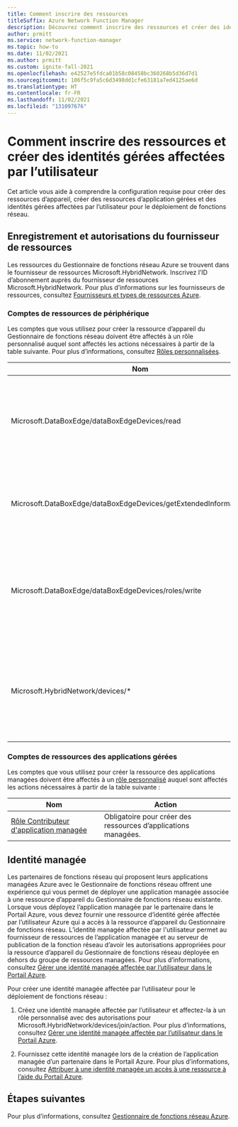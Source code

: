 ```yaml
---
title: Comment inscrire des ressources
titleSuffix: Azure Network Function Manager
description: Découvrez comment inscrire des ressources et créer des identités gérées affectées par l’utilisateur
author: prmitt
ms.service: network-function-manager
ms.topic: how-to
ms.date: 11/02/2021
ms.author: prmitt
ms.custom: ignite-fall-2021
ms.openlocfilehash: e42527e5fdca01b58c08458bc360268b5d36d7d1
ms.sourcegitcommit: 106f5c9fa5c6d3498dd1cfe63181a7ed4125ae6d
ms.translationtype: HT
ms.contentlocale: fr-FR
ms.lasthandoff: 11/02/2021
ms.locfileid: "131097676"
---
```

# <a name="how-to-register-resources-and-create-user-assigned-managed-identities"></a>Comment inscrire des ressources et créer des identités gérées affectées par l’utilisateur

Cet article vous aide à comprendre la configuration requise pour créer des ressources d’appareil, créer des ressources d’application gérées et des identités gérées affectées par l’utilisateur pour le déploiement de fonctions réseau.

## <a name="resource-provider-registration-and-permissions"></a><a name="permissions"></a>Enregistrement et autorisations du fournisseur de ressources

Les ressources du Gestionnaire de fonctions réseau Azure se trouvent dans le fournisseur de ressources Microsoft.HybridNetwork. Inscrivez l’ID d’abonnement auprès du fournisseur de ressources Microsoft.HybridNetwork. Pour plus d’informations sur les fournisseurs de ressources, consultez [Fournisseurs et types de ressources Azure](../azure-resource-manager/management/resource-providers-and-types.md).

### <a name="device-resource-accounts"></a>Comptes de ressources de périphérique

Les comptes que vous utilisez pour créer la ressource d’appareil du Gestionnaire de fonctions réseau doivent être affectés à un rôle personnalisé auquel sont affectés les actions nécessaires à partir de la table suivante. Pour plus d’informations, consultez [Rôles personnalisées](../role-based-access-control/custom-roles.md).

| Nom | Action|
|---|---|
| Microsoft.DataBoxEdge/dataBoxEdgeDevices/read|Obligatoire pour lire la ressource Azure Stack Edge sur laquelle les fonctions réseau seront déployées. |
|Microsoft.DataBoxEdge/dataBoxEdgeDevices/getExtendedInformation/action |Obligatoire pour lire la section des propriétés de la ressource Azure Stack Edge. |
|Microsoft.DataBoxEdge/dataBoxEdgeDevices/roles/write |Obligatoire pour créer la ressource du périphérique Gestionnaire de fonctions réseau sur la ressource Azure Stack Edge.|
| Microsoft.HybridNetwork/devices/* | Obligatoire pour créer, mettre à jour, supprimer la ressource du périphérique Gestionnaire de fonctions réseau. |

### <a name="managed-applications-resource-accounts"></a>Comptes de ressources des applications gérées

Les comptes que vous utilisez pour créer la ressource des applications managées doivent être affectés à un [rôle personnalisé](../role-based-access-control/custom-roles.md) auquel sont affectés les actions nécessaires à partir de la table suivante : 

|Nom |Action |
|---|---|
|[Rôle Contributeur d'application managée](../role-based-access-control/built-in-roles.md#managed-application-contributor-role)|Obligatoire pour créer des ressources d’applications managées.|

## <a name="managed-identity"></a><a name="managed-identity"></a>Identité managée

Les partenaires de fonctions réseau qui proposent leurs applications managées Azure avec le Gestionnaire de fonctions réseau offrent une expérience qui vous permet de déployer une application managée associée à une ressource d’appareil du Gestionnaire de fonctions réseau existante. Lorsque vous déployez l’application managée par le partenaire dans le Portail Azure, vous devez fournir une ressource d’identité gérée affectée par l’utilisateur Azure qui a accès à la ressource d’appareil du Gestionnaire de fonctions réseau. L’identité managée affectée par l'utilisateur permet au fournisseur de ressources de l’application managée et au serveur de publication de la fonction réseau d’avoir les autorisations appropriées pour la ressource d’appareil du Gestionnaire de fonctions réseau déployée en dehors du groupe de ressources managées. Pour plus d’informations, consultez [Gérer une identité managée affectée par l’utilisateur dans le Portail Azure](../active-directory/managed-identities-azure-resources/how-to-manage-ua-identity-portal.md).

Pour créer une identité managée affectée par l’utilisateur pour le déploiement de fonctions réseau :

1. Créez une identité managée affectée par l’utilisateur et affectez-la à un rôle personnalisé avec des autorisations pour Microsoft.HybridNetwork/devices/join/action. Pour plus d’informations, consultez [Gérer une identité managée affectée par l’utilisateur dans le Portail Azure](../active-directory/managed-identities-azure-resources/how-to-manage-ua-identity-portal.md).

1. Fournissez cette identité managée lors de la création de l’application managée d’un partenaire dans le Portail Azure. Pour plus d’informations, consultez [Attribuer à une identité managée un accès à une ressource à l’aide du Portail Azure](../active-directory/managed-identities-azure-resources/howto-assign-access-portal.md).

## <a name="next-steps"></a>Étapes suivantes

Pour plus d’informations, consultez [Gestionnaire de fonctions réseau Azure](faq.md).
